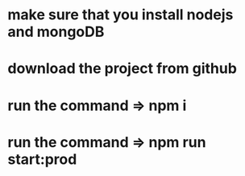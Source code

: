 

# make sure that you install nodejs and mongoDB
# download the project from github
# run the command => npm i 
# run the command => npm run start:prod
